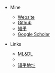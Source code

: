 <!-- _navbar.md -->

* Mine
  * [Website](https://www.cnblogs.com/Can-daydayup/)
  * [Github](https://github.com/YSGStudyHards)
  * [知乎](https://www.zhihu.com/people/ysgdaydayup)
  * [Google Scholar](https://www.zhihu.com/people/ysgdaydayup)
  
* Links
  * [ML&DL](https://www.cnblogs.com/Can-daydayup/)
  * [](https://github.com/YSGStudyHards)
  * [知乎地址](https://www.zhihu.com/people/ysgdaydayup)